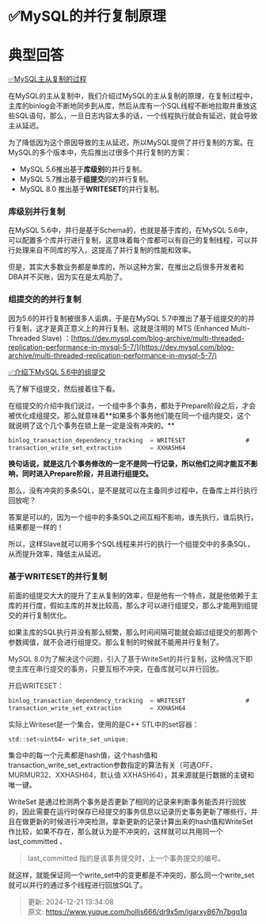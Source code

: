 # ✅MySQL的并行复制原理

# 典型回答


[✅MySQL主从复制的过程](https://www.yuque.com/hollis666/dr9x5m/hoi4ql)



在MySQL的主从复制中，我们介绍过MySQL的主从复制的原理，在复制过程中，主库的binlog会不断地同步到从库，然后从库有一个SQL线程不断地拉取并重放这些SQL语句，那么，一旦日志内容太多的话，一个线程执行就会有延迟，就会导致主从延迟。



为了降低因为这个原因导致的主从延迟，所以MySQL提供了并行复制的方案。在MySQL的多个版本中，先后推出过很多个并行复制的方案：



+ MySQL 5.6推出基于**库级别**的并行复制。
+ MySQL 5.7推出基于**组提交**的的并行复制。
+ MySQL 8.0 推出基于**WRITESET**的并行复制。



### 库级别并行复制


在MySQL 5.6中，并行是基于Schema的，也就是基于库的，在MySQL 5.6中，可以配置多个库并行进行复制，这意味着每个库都可以有自己的复制线程，可以并行处理来自不同库的写入。这提高了并行复制的性能和效率。



但是，其实大多数业务都是单库的，所以这种方案，在推出之后很多开发者和DBA并不买账，因为实在是太鸡肋了。



### 组提交的的并行复制


因为5.6的并行复制被很多人诟病，于是在MySQL 5.7中推出了基于组提交的的并行复制，这才是真正意义上的并行复制。这就是注明的 MTS (Enhanced Multi-Threaded Slave) ：[https://dev.mysql.com/blog-archive/multi-threaded-replication-performance-in-mysql-5-7/](https://dev.mysql.com/blog-archive/multi-threaded-replication-performance-in-mysql-5-7/)



[✅介绍下MySQL 5.6中的组提交](https://www.yuque.com/hollis666/dr9x5m/bb860tpuha0cuza2)



先了解下组提交，然后接着往下看。



在组提交的介绍中我们说过，一个组中多个事务，都处于Prepare阶段之后，才会被优化成组提交。那么就意味着**<font style="color:rgb(18, 18, 18);">如果多个事务他们能在同一个组内提交，这个就说明了这个几个事务在锁上是一定是没有冲突的。</font>**

```java
binlog_transaction_dependency_tracking  = WRITESET                 #    COMMIT_ORDER          
transaction_write_set_extraction        = XXHASH64

```

**<font style="color:rgb(18, 18, 18);">换句话说，就是这几个事务修改的一定不是同一行记录，所以他们之间才能互不影响，同时进入Prepare阶段，并且进行组提交。</font>**



那么，没有冲突的多条SQL，是不是就可以在主备同步过程中，在备库上并行执行回放呢？



答案是可以的，因为一个组中的多条SQL之间互相不影响，谁先执行，谁后执行，结果都是一样的！



所以，这样Slave就可以用多个SQL线程来并行的执行一个组提交中的多条SQL，从而提升效率，降低主从延迟。



### 基于WRITESET的并行复制


前面的组提交大大的提升了主从复制的效率，但是他有一个特点，就是他依赖于主库的并行度，假如主库的并发比较高，那么才可以进行组提交，那么才能用到组提交的并行复制优化。



如果主库的SQL执行并没有那么频繁，那么时间间隔可能就会超过组提交的那两个参数阈值，就不会进行组提交。那么复制的时候就不能用并行复制了。



<font style="color:rgb(48, 48, 48);">MySQL 8.0为了解决这个问题，引入了基于WriteSet的并行复制，这种情况下即使主库在串行提交的事务，只要互相不冲突，在备库就可以并行回放。</font>

<font style="color:rgb(48, 48, 48);"></font>

<font style="color:rgb(48, 48, 48);">开启WRITESET：</font>

```java
binlog_transaction_dependency_tracking  = WRITESET                 #    COMMIT_ORDER          
transaction_write_set_extraction        = XXHASH64
```

<font style="color:rgb(48, 48, 48);"></font>

<font style="color:rgb(36, 41, 46);">实际上Writeset是一个集合，使用的是C++ STL中的set容器：</font>

<font style="color:rgb(36, 41, 46);"></font>

```java
std::set<uint64> write_set_unique;
```



集合中的每一个元素都是hash值，这个hash值和transaction_write_set_extraction参数指定的算法有关（可选<font style="color:rgb(48, 48, 48);">OFF、MURMUR32、XXHASH64，默认值 XXHASH64</font>），其来源就是行数据的主键和唯一键。



WriteSet 是通过检测两个事务是否更新了相同的记录来判断事务能否并行回放的，因此需要在运行时保存已经提交的事务信息以记录历史事务更新了哪些行，并且在做更新的时候进行冲突检测，拿新更新的记录计算出来的hash值和WriteSet作比较，如果不存在，那么就认为是不冲突的，这样就可以共用同一个last_committed 、



>  last_committed 指的是该事务提交时，上一个事务提交的编号。
>





就这样，就能保证同一个write_set中的变更都是不冲突的，那么同一个write_set就可以并行的通过多个线程进行回放SQL了。



> 更新: 2024-12-21 13:34:08  
> 原文: <https://www.yuque.com/hollis666/dr9x5m/igarxy867n7bgq1q>